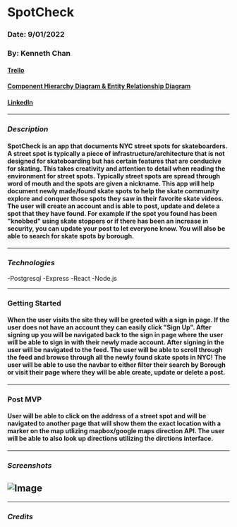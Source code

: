 # SpotCheck

### Date: 9/01/2022

### By: Kenneth Chan

#### [Trello](https://trello.com/b/c0LS4MHm/spotcheck)

#### [Component Hierarchy Diagram & Entity Relationship Diagram](https://drive.google.com/file/d/1wm-ferf-SqTJ4ktA2OnGe54EF-IcT4hH/view?usp=sharing)

#### [LinkedIn](https://www.linkedin.com/in/kennethachan/)

---

### **_Description_**

#### SpotCheck is an app that documents NYC street spots for skateboarders.  A street spot is typically a piece of infrastructure/architecture that is not designed for skateboarding but has certain features that are conducive for skating.  This takes creativity and attention to detail when reading the environment for street spots.  Typically street spots are spread through word of mouth and the spots are given a nickname.  This app will help document newly made/found skate spots to help the skate community explore and conquer those spots they saw in their favorite skate videos.  The user will create an account and is able to post, update and delete a spot that they have found.  For example if the spot you found has been "knobbed" using skate stoppers or if there has been an increase in security, you can update your post to let everyone know.  You will also be able to search for skate spots by borough.
---

### **_Technologies_**

-Postgresql
-Express
-React
-Node.js

---
### **Getting Started**

#### When the user visits the site they will be greeted with a sign in page. If the user does not have an account they can easily click "Sign Up". After signing up you will be navigated back to the sign in page where the user will be able to sign in with their newly made account. After signing in the user will be navigated to the feed. The user will be able to scroll through the feed and browse through all the newly found skate spots in NYC! The user will be able to use the navbar to either filter their search by Borough or visit their page where they will be able create, update or delete a post.

---
### **Post MVP**

#### User will be able to click on the address of a street spot and will be navigated to another page that will show them the exact location with a marker on the map utlizing mapbox/google maps direction API.  The user will be able to also look up directions utilizing the dirctions interface.

---

### **_Screenshots_**

## ![Image]()


---

### **_Credits_**

#### []()
